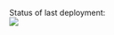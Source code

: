 Status of last deployment: <br>
<img src = "https://github.com/DenisDubovtsev/CSharpStudy/workflows/build-check/badge.svg?branch=main"><br>

